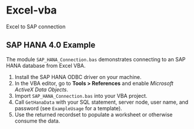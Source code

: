 # Excel-vba
Excel to SAP connection

## SAP HANA 4.0 Example

The module `SAP_HANA_Connection.bas` demonstrates connecting to an SAP HANA database from Excel VBA.

1. Install the SAP HANA ODBC driver on your machine.
2. In the VBA editor, go to **Tools > References** and enable *Microsoft ActiveX Data Objects*.
3. Import `SAP_HANA_Connection.bas` into your VBA project.
4. Call `GetHanaData` with your SQL statement, server node, user name, and password (see `ExampleUsage` for a template).
5. Use the returned recordset to populate a worksheet or otherwise consume the data.

